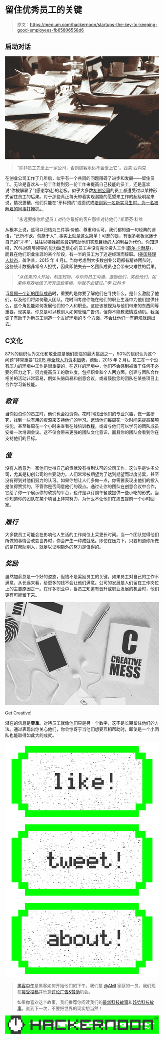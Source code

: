 # 留住优秀员工的关键

> 原文：<https://medium.com/hackernoon/startups-the-key-to-keeping-good-employees-fb65806558d6>

## 启动对话

![](img/cb2695b8f3e8556791d1a32593bb78a4.png)

> “除非员工先爱上一家公司，否则顾客永远不会爱上它”。西蒙·西内克

在创业公司工作了几年后，似乎有一个共同的问题阻碍了进步和发展——留住员工。无论是喜欢从一份工作跳到另一份工作来提高自己技能的员工，还是喜欢说“你被解雇了”(感谢学徒)的老板。似乎大多数[初创公司](https://hackernoon.com/tagged/startup)的员工都遭受过以某种形式留住员工的后果。对于那些真正每天带着实现潜能的愿望来工作的超级明星来说，情况更糟，他们只能在“牙科预约”或面试或[培训另一名新实习生时，为一名被解雇的同事打掩护。](https://hackernoon.com/tagged/training)

> "永远要像你希望员工对待你最好的客户那样对待他们."斯蒂芬·科维

从根本上说，这可以归结为三件事:价值、尊重和认可。我们都知道一句经典的谚语，“己所不欲，勿施于人”…事实上就是这么简单！可悲的是，有很多老板沉迷于自己的“才华”，往往以牺牲那些最初帮助他们实现目标的人的利益为代价。你知道吗，70%对高层领导的能力缺乏信心的员工并没有完全投入工作([戴尔·卡耐基](http://www.dalecarnegie.com/employee-engagement/engaged-employees-infographic/))，而且在他们职业生涯的某个阶段，有一半的员工为了逃避经理而辞职。([美国经理人状态](http://www.gallup.com/businessjournal/182228/managers-engaged-jobs.aspx)，盖洛普，2015 年 4 月)。当你考虑到大多数创业公司都有精益团队时，这些统计数据非常令人担忧，因此即使失去一名团队成员也会带来灾难性的后果。

> *“从优秀的人开始，制定规则，与你的员工沟通，激励他们，奖励他们。如果你有效地做了所有这些事情，你就不会错过。”李·拉科卡*

当[雇佣一个新的团队成员](https://goo.gl/jCjaTM)时，重要的是你要了解他们在寻找什么，是什么激励了他们，以及他们将如何融入团队。花时间考虑你能在他们的职业生涯中为他们提供什么，这个角色能如何发展他们的个人和职业。这应该被视为与他们带来的东西同等重要。现实是，你总是可以教别人如何管理广告词，但你不能教激情或动机。我强调了有助于为新员工创造一个友好环境的 5 个方面，不会让他们一有麻烦就跑出去。

## C文化

87%的组织认为文化和敬业度是他们面临的最大挑战之一，50%的组织认为这个问题“非常重要”([2015 年全球人力资本趋势](http://dupress.com/articles/employee-engagement-culture-human-capital-trends-2015/)，德勤，2015 年 2 月)。员工在一个没有压力的环境中工作是很重要的，在这样的环境中，他们不会感到被置于任何不必要的压力之下。努力提高员工的敬业度，包括职业和个人两方面。创建与团队合作相关的活动非常容易，例如头脑风暴和创意会议，或者鼓励您的团队在某些项目上合作学习新技能。

## *教育*

当你投资你的员工时，他们也会投资你。花时间找出他们的专业兴趣，做一些研究，找到一些有用的资源来支持他们的学习。邀请他们每周花一次时间来提高某项技能，甚至每周花一个小时来查看在线培训教程，或者与他们可以学习的团队成员安排一次培训会议。这不仅会带来更强的团队文化意识，而且你的团队会看到你在支持他们的目标。

## *值*

没有人愿意为一家他们觉得自己的贡献没有得到认可的公司工作。这似乎是许多公司，尤其是初创公司的主要动力。人们常常被期望为了达到期望而过度劳累，甚至没有得到对他们努力的认可。如果你想让人们多做一点，你需要表现出他们的投入是值得赞赏的，不管你是否同意他们的观点。通过让你的团队在创意会议中合作，它给了你一个展示你的欣赏的平台，也许是以订购午餐或提供一些小吃的形式。当你知道你的团队在某个项目上非常努力，为什么不让他们在周五提前一个小时回家。

## *履行*

大多数员工可能会在影响他人生活的工作岗位上呆更长时间。当一个团队觉得他们所做的事情会改变世界时，你会产生一种成就感。即使在压力下，只要知道你所做的是在帮助别人，就足以证明额外的努力是值得的。

## *奖励*

虽然加薪总是一个好的姿态，但钱不是奖励员工的关键。如果员工对自己的工作不满意，从长远来看，给更多的钱不会让他们满意。公司的发展是人们留在工作岗位上的主要原因之一。在许多职业中，当员工知道有晋升或职业发展的机会时，他们更有可能留下来。

![](img/c3ccb987749a95348f5a7d05456c683a.png)

Get Creative!

潜在的信息是**尊重**。对待员工就像他们只是另一个数字，这不是长期留住他们的方法。通过表现出你关心他们，你会惊讶于当他们想要互相帮助时，即使是一个小团队也能取得如此大的成就。

[![](img/50ef4044ecd4e250b5d50f368b775d38.png)](http://bit.ly/HackernoonFB)[![](img/979d9a46439d5aebbdcdca574e21dc81.png)](https://goo.gl/k7XYbx)[![](img/2930ba6bd2c12218fdbbf7e02c8746ff.png)](https://goo.gl/4ofytp)

> [黑客中午](http://bit.ly/Hackernoon)是黑客如何开始他们的下午。我们是 [@AMI](http://bit.ly/atAMIatAMI) 家庭的一员。我们现在[接受投稿](http://bit.ly/hackernoonsubmission)并乐意[讨论广告&赞助](mailto:partners@amipublications.com)机会。
> 
> 如果你喜欢这个故事，我们推荐你阅读我们的[最新科技故事](http://bit.ly/hackernoonlatestt)和[趋势科技故事](https://hackernoon.com/trending)。直到下一次，不要把世界的现实想当然！

![](img/be0ca55ba73a573dce11effb2ee80d56.png)